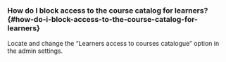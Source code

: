 ### How do I block access to the course catalog for learners? {#how-do-i-block-access-to-the-course-catalog-for-learners}

Locate and change the “Learners access to courses catalogue” option in the admin settings.